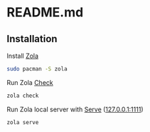 # README.md

## Installation

Install [Zola](https://archlinux.org/packages/extra/x86_64/zola/)
```sh
sudo pacman -S zola
```

Run Zola [Check](https://www.getzola.org/documentation/getting-started/cli-usage/#check)
```sh
zola check
```

Run Zola local server with [Serve](https://www.getzola.org/documentation/getting-started/cli-usage/#serve) ([127.0.0.1:1111](127.0.0.1:1111))
```sh
zola serve
```
